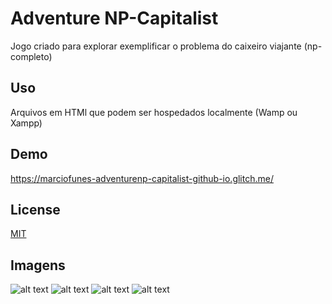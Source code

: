 # Adventure NP-Capitalist

Jogo criado para explorar exemplificar o problema do caixeiro viajante (np-completo)

## Uso

Arquivos em HTMl que podem ser hospedados localmente (Wamp ou Xampp)

## Demo

https://marciofunes-adventurenp-capitalist-github-io.glitch.me/

## License
[MIT](https://choosealicense.com/licenses/mit/)

## Imagens

![alt text](https://github.com/marciofunes/adventurenp-capitalist.github.io/blob/master/screen1.png)
![alt text](https://github.com/marciofunes/adventurenp-capitalist.github.io/blob/master/screen2.png)
![alt text](https://github.com/marciofunes/adventurenp-capitalist.github.io/blob/master/screen3.png)
![alt text](https://github.com/marciofunes/adventurenp-capitalist.github.io/blob/master/screen4.png)
